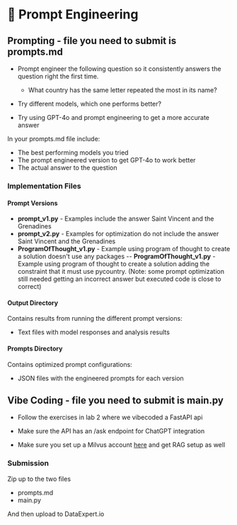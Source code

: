 # 📅 Prompt Engineering

## **Prompting** - file you need to submit is prompts.md

- Prompt engineer the following question so it consistently answers the question right the first time.
  - What country has the same letter repeated the most in its name?

- Try different models, which one performs better?
- Try using GPT-4o and prompt engineering to get a more accurate answer


In your prompts.md file include:

- The best performing models you tried
- The prompt engineered version to get GPT-4o to work better
- The actual answer to the question 

### Implementation Files

#### Prompt Versions
- **prompt_v1.py** - Examples include the answer Saint Vincent and the Grenadines
- **prompt_v2.py** - Examples for optimization do not include the answer Saint Vincent and the Grenadines
- **ProgramOfThought_v1.py** - Example using program of thought to create a solution doesn't use any packages
-- **ProgramOfThought_v1.py** - Example using program of thought to create a solution adding the constraint that it must use pycountry. (Note: some prompt optimization still needed getting an incorrect answer but executed code is close to correct)


#### Output Directory
Contains results from running the different prompt versions:
- Text files with model responses and analysis results

#### Prompts Directory
Contains optimized prompt configurations:
- JSON files with the engineered prompts for each version


## Vibe Coding - file you need to submit is main.py

- Follow the exercises in lab 2 where we vibecoded a FastAPI api

- Make sure the API has an /ask endpoint for ChatGPT integration
- Make sure you set up a Milvus account [here](https://milvus.io/) and get RAG setup as well


### Submission

Zip up to the two files 
- prompts.md
- main.py 

And then upload to DataExpert.io


